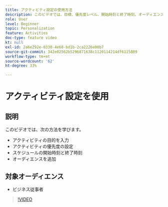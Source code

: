 ```yaml
---
title: アクティビティ設定の使用方法
description: このビデオでは、目標、優先度レベル、開始時刻と終了時刻、オーディエンスなど、Adobe Targetの様々なアクティビティ設定の使用方法を説明します。
role: User
level: Beginner
topic: Personalization
feature: Activities
doc-type: feature video
kt: null
exl-id: 2a6e292e-0330-4e60-bd1b-2ca2226e00b7
source-git-commit: 342e02562b5296871638c1120114214df6115809
workflow-type: tm+mt
source-wordcount: '62'
ht-degree: 33%

---
```


# アクティビティ設定を使用

## 説明

このビデオでは、次の方法を学びます。

* アクティビティの目的を入力
* アクティビティの優先度の設定
* スケジュールの開始時刻と終了時刻
* オーディエンスを追加

## 対象オーディエンス

* ビジネス従事者

>[!VIDEO](https://video.tv.adobe.com/v/17381/?quality=12)
